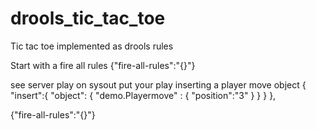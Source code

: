 # drools_tic_tac_toe
Tic tac toe implemented as drools rules

Start with a fire all rules
 {"fire-all-rules":"{}"}

see server play on sysout
put your play inserting a player move object
 { "insert":{
       "object": { 
       "demo.Playermove" : { "position":"3" } 
        } }
        },



 {"fire-all-rules":"{}"}
